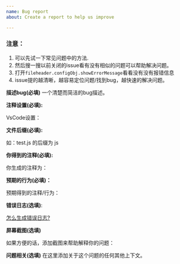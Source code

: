 ```yaml
---
name: Bug report
about: Create a report to help us improve

---
```


### 注意： 

1. 可以先试一下常见问题中的方法.
2. 然后搜一搜以前关闭的issue看有没有相似的问题可以帮助解决问题。
3. 打开`fileheader.configObj.showErrorMessage`看看没有没有报错信息
4. issue提的越清晰，越容易定位问题/找到bug，越快速的解决问题。 

**描述bug(必填)**
一个清楚而简洁的bug描述。

**注释设置(必填):**

VsCode设置：

**文件后缀(必填):**

如：test.js 的后缀为 js

**你得到的注释(必填):**

你生成的注释为：

**预期的行为(必填)：**

预期得到的注释/行为：

**错误日志(选填)**:

[怎么生成错误日志?](https://github.com/OBKoro1/koro1FileHeader/wiki/%E9%85%8D%E7%BD%AE#%E9%94%99%E8%AF%AF%E6%97%A5%E5%BF%97)

**屏幕截图(选填)**

如果方便的话，添加截图来帮助解释你的问题：

**问题相关(选填)**
在这里添加关于这个问题的任何其他上下文。

